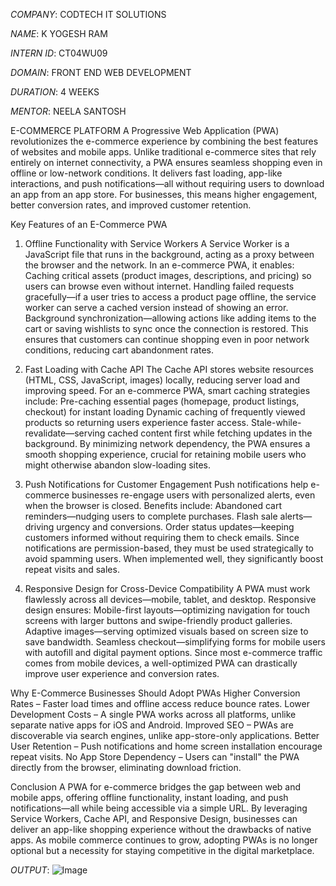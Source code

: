 *COMPANY*: CODTECH IT SOLUTIONS

*NAME*: K YOGESH RAM

*INTERN ID*: CT04WU09

*DOMAIN*: FRONT END WEB DEVELOPMENT

*DURATION*: 4 WEEKS

*MENTOR*: NEELA SANTOSH

E-COMMERCE PLATFORM
A Progressive Web Application (PWA) revolutionizes the e-commerce experience by combining the best features of websites and mobile apps. Unlike traditional e-commerce sites that rely entirely on internet connectivity, a PWA ensures seamless shopping even in offline or low-network conditions. It delivers fast loading, app-like interactions, and push notifications—all without requiring users to download an app from an app store. For businesses, this means higher engagement, better conversion rates, and improved customer retention.

Key Features of an E-Commerce PWA
1. Offline Functionality with Service Workers
A Service Worker is a JavaScript file that runs in the background, acting as a proxy between the browser and the network. In an e-commerce PWA, it enables:
Caching critical assets (product images, descriptions, and pricing) so users can browse even without internet.
Handling failed requests gracefully—if a user tries to access a product page offline, the service worker can serve a cached version instead of showing an error.
Background synchronization—allowing actions like adding items to the cart or saving wishlists to sync once the connection is restored.
This ensures that customers can continue shopping even in poor network conditions, reducing cart abandonment rates.

2. Fast Loading with Cache API
The Cache API stores website resources (HTML, CSS, JavaScript, images) locally, reducing server load and improving speed. For an e-commerce PWA, smart caching strategies include:
Pre-caching essential pages (homepage, product listings, checkout) for instant loading
Dynamic caching of frequently viewed products so returning users experience faster access.
Stale-while-revalidate—serving cached content first while fetching updates in the background.
By minimizing network dependency, the PWA ensures a smooth shopping experience, crucial for retaining mobile users who might otherwise abandon slow-loading sites.

3. Push Notifications for Customer Engagement
Push notifications help e-commerce businesses re-engage users with personalized alerts, even when the browser is closed. Benefits include:
Abandoned cart reminders—nudging users to complete purchases.
Flash sale alerts—driving urgency and conversions.
Order status updates—keeping customers informed without requiring them to check emails.
Since notifications are permission-based, they must be used strategically to avoid spamming users. When implemented well, they significantly boost repeat visits and sales.

4. Responsive Design for Cross-Device Compatibility
A PWA must work flawlessly across all devices—mobile, tablet, and desktop. Responsive design ensures:
Mobile-first layouts—optimizing navigation for touch screens with larger buttons and swipe-friendly product galleries.
Adaptive images—serving optimized visuals based on screen size to save bandwidth.
Seamless checkout—simplifying forms for mobile users with autofill and digital payment options.
Since most e-commerce traffic comes from mobile devices, a well-optimized PWA can drastically improve user experience and conversion rates.

Why E-Commerce Businesses Should Adopt PWAs
Higher Conversion Rates – Faster load times and offline access reduce bounce rates.
Lower Development Costs – A single PWA works across all platforms, unlike separate native apps for iOS and Android.
Improved SEO – PWAs are discoverable via search engines, unlike app-store-only applications.
Better User Retention – Push notifications and home screen installation encourage repeat visits.
No App Store Dependency – Users can "install" the PWA directly from the browser, eliminating download friction.

Conclusion
A PWA for e-commerce bridges the gap between web and mobile apps, offering offline functionality, instant loading, and push notifications—all while being accessible via a simple URL. By leveraging Service Workers, Cache API, and Responsive Design, businesses can deliver an app-like shopping experience without the drawbacks of native apps. As mobile commerce continues to grow, adopting PWAs is no longer optional but a necessity for staying competitive in the digital marketplace.

*OUTPUT*:
![Image](https://github.com/user-attachments/assets/94dbdf1e-ac65-4e6b-9bf9-2c9e8f4c0fec)
